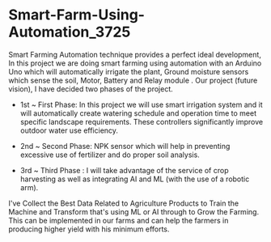 # Smart-Farm-Using-Automation_3725

Smart Farming Automation technique provides a perfect ideal development, In this project we are doing smart farming using automation with an Arduino Uno which will automatically irrigate the plant, Ground moisture sensors which sense the soil, Motor, Battery and Relay module .
Our project (future vision), I have decided two phases of the project.

* 1st ~ First Phase: In this project we will use smart irrigation system and it will automatically create watering schedule and operation time to meet specific landscape requirements. These controllers significantly improve outdoor water use efficiency.

* 2nd ~ Second Phase: NPK sensor which will help in preventing excessive use of fertilizer and do proper soil analysis.

* 3rd ~ Third Phase : I will take advantage of the service of crop harvesting as well as integrating AI and ML (with the use of a robotic arm).

I've Collect the Best Data Related to Agriculture Products to Train the Machine and Transform that's using ML or AI through to Grow the Farming. This can be implemented in our farms and can help the farmers in producing higher yield with his minimum efforts.
